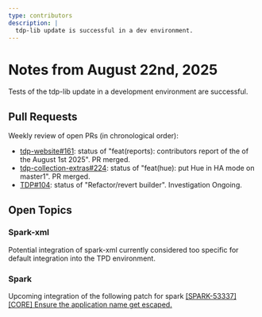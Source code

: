 ```yaml
---
type: contributors
description: |
  tdp-lib update is successful in a dev environment.
---
```


# Notes from August 22nd, 2025

Tests of the tdp-lib update in a development environment are successful.

## Pull Requests

Weekly review of open PRs (in chronological order):

- [tdp-website#161](https://github.com/TOSIT-IO/tdp-website/pull/161): status of "feat(reports): contributors report of the of the August 1st 2025". PR merged.
- [tdp-collection-extras#224](https://github.com/TOSIT-IO/tdp-collection-extras/pull/224): status of "feat(hue): put Hue in HA mode on master1". PR merged.
- [TDP#104](https://github.com/TOSIT-IO/TDP/pull/104): status of "Refactor/revert builder". Investigation Ongoing.

## Open Topics

### Spark-xml
Potential integration of spark-xml currently considered too specific for default integration into the TPD environment.

### Spark
Upcoming integration of the following patch for spark [[SPARK-53337][CORE] Ensure the application name get escaped.](https://github.com/apache/spark/pull/52084)
